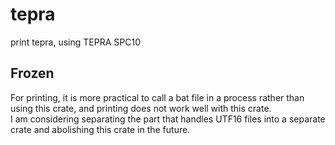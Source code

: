 # tepra
print tepra, using TEPRA SPC10

## Frozen
For printing, it is more practical to call a bat file in a process rather than using this crate, and printing does not work well with this crate.<br>
I am considering separating the part that handles UTF16 files into a separate crate and abolishing this crate in the future.
